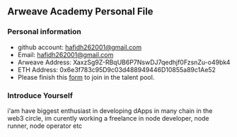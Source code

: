 ## Arweave Academy Personal File

### Personal information

- github account: hafidh262001@gmail.com
- Email: hafidh262001@gmail.com
- Arweave Address: XaxzSg9Z-RBqUB6P7NswDJ7qedhjf0FzsnZu-o49bk4
- ETH Address: 0x6e3f783c95D9c03d488949446D10855a89c1Ae52
- Please finish this [form](https://docs.google.com/forms/d/e/1FAIpQLSfWA5fIIcBgmRppm3jNz5vmf9Mai_QMVil-2pO4r7YKn_Zhtw/viewform?usp=sf_link) to join in the talent pool.

### Introduce Yourself
 i'am have biggest enthusiast in developing dApps in many chain in the web3 circle, im curently working a freelance in node developer, node runner, node operator etc
